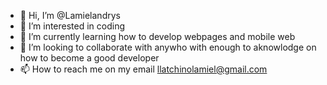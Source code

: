 - 👋 Hi, I’m @Lamielandrys
- 👀 I’m interested in coding
- 🌱 I’m currently learning how to develop webpages and mobile web
- 💞️ I’m looking to collaborate with anywho with enough to aknowlodge on how to become a good developer
- 📫 How to reach me on my email llatchinolamiel@gmail.com
  

<!---
Lamielandrys/Lamielandrys is a ✨ special ✨ repository because its `README.md` (this file) appears on your GitHub profile.
You can click the Preview link to take a look at your changes.
--->
